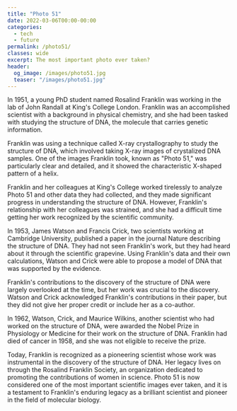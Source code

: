 ```yaml
---
title: "Photo 51"
date: 2022-03-06T00:00-00:00
categories:
  - tech
  - future
permalink: /photo51/
classes: wide
excerpt: The most important photo ever taken?
header:
  og_image: /images/photo51.jpg
  teaser: "/images/photo51.jpg"
---
```


In 1951, a young PhD student named Rosalind Franklin was working in the lab of John Randall at King's College London. Franklin was an accomplished scientist with a background in physical chemistry, and she had been tasked with studying the structure of DNA, the molecule that carries genetic information.

Franklin was using a technique called X-ray crystallography to study the structure of DNA, which involved taking X-ray images of crystalized DNA samples. One of the images Franklin took, known as "Photo 51," was particularly clear and detailed, and it showed the characteristic X-shaped pattern of a helix.

Franklin and her colleagues at King's College worked tirelessly to analyze Photo 51 and other data they had collected, and they made significant progress in understanding the structure of DNA. However, Franklin's relationship with her colleagues was strained, and she had a difficult time getting her work recognized by the scientific community.

In 1953, James Watson and Francis Crick, two scientists working at Cambridge University, published a paper in the journal Nature describing the structure of DNA. They had not seen Franklin's work, but they had heard about it through the scientific grapevine. Using Franklin's data and their own calculations, Watson and Crick were able to propose a model of DNA that was supported by the evidence.

Franklin's contributions to the discovery of the structure of DNA were largely overlooked at the time, but her work was crucial to the discovery. Watson and Crick acknowledged Franklin's contributions in their paper, but they did not give her proper credit or include her as a co-author.

In 1962, Watson, Crick, and Maurice Wilkins, another scientist who had worked on the structure of DNA, were awarded the Nobel Prize in Physiology or Medicine for their work on the structure of DNA. Franklin had died of cancer in 1958, and she was not eligible to receive the prize.

Today, Franklin is recognized as a pioneering scientist whose work was instrumental in the discovery of the structure of DNA. Her legacy lives on through the Rosalind Franklin Society, an organization dedicated to promoting the contributions of women in science. Photo 51 is now considered one of the most important scientific images ever taken, and it is a testament to Franklin's enduring legacy as a brilliant scientist and pioneer in the field of molecular biology.